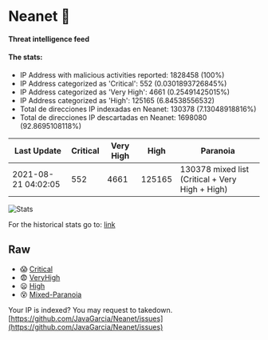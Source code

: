 # Neanet :hocho:
#### Threat intelligence feed
#### The stats:

- IP Address with malicious activities reported: 1828458 (100%)
- IP Address categorized as 'Critical':  552 (0.0301893726845%)
- IP Address categorized as 'Very High':  4661 (0.25491425015%)
- IP Address categorized as 'High':  125165 (6.84538556532)
- Total de direcciones IP indexadas en Neanet:  130378 (7.13048918816%)
- Total de direcciones IP descartadas en Neanet:  1698080 (92.8695108118%)

| Last Update | Critical | Very High | High | Paranoia |
| --- | --- | --- | --- | --- |
| 2021-08-21 04:02:05 | 552 | 4661 | 125165 | 130378 mixed list (Critical + Very High + High)|

![Stats](https://docs.google.com/spreadsheets/d/e/2PACX-1vSnaNMIXVabIpDJjufMlzH7poXnshF3mgd8Is1g9ytUEzVsP5my4Trn8f-xkoLLQ38xpL3HtmUexLo6/pubchart?oid=501124687&format=image)

For the historical stats go to: [link](/stats.csv)
## Raw
- :scream: [Critical](https://raw.githubusercontent.com/JavaGarcia/Neanet/master/blacklists/neanet_critical.txt)
- :fearful: [VeryHigh](https://raw.githubusercontent.com/JavaGarcia/Neanet/master/blacklists/neanet_veryHigh.txtt)
- :frowning: [High](https://raw.githubusercontent.com/JavaGarcia/Neanet/master/blacklists/neanet_high.txt)
- :dizzy_face: [Mixed-Paranoia](https://raw.githubusercontent.com/JavaGarcia/Neanet/master/blacklists/neanet_all.txt)


Your IP is indexed? You may request to takedown. [https://github.com/JavaGarcia/Neanet/issues](https://github.com/JavaGarcia/Neanet/issues)

























































































































































































































































































































































































































































































































































































































































































































































































































































































































































































































































































































































































































































































































































































































































































































































































































































































































































































































































































































































































































































































































































































































































































































































































































































































































































































































































































































































































































































































































































































































































































































































































































































































































































































































































































































































































































































































































































































































































































































































































































































































































































































































































































































































































































































































































































































































































































































































































































































































































































































































































































































































































































































































































































































































































































































































































































































































































































































































































































































































































































































































































































































































































































































































































































































































































































































































































































































































































































































































































































































































































































































































































































































































































































































































































































































































































































































































































































































































































































































































































































































































































































































































































































































































































































































































